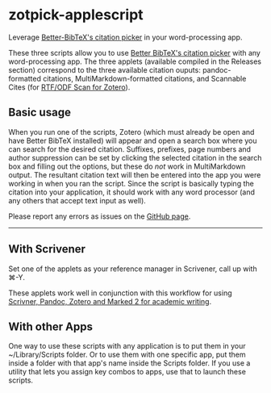 # zotpick-applescript

Leverage [Better-BibTeX's citation picker](https://zotplus.github.io/better-bibtex/cayw.html) in your word-processing app.

These three scripts allow you to use [Better BibTeX's citation picker](https://zotplus.github.io/better-bibtex/cayw.html) 
with any word-processing app. The three applets (available compiled in the Releases section) correspond to the three available citation ouputs: pandoc-formatted citations, MultiMarkdown-formatted citations, and Scannable Cites 
(for [RTF/ODF Scan for Zotero](http://zotero-odf-scan.github.io/zotero-odf-scan/)).

## Basic usage

When you run one of the scripts, Zotero (which must already be open and have Better BibTeX installed) will appear and open a search box where you can search for the desired citation. Suffixes, prefixes, page numbers and author suppression can be set by clicking the selected citation in the search box and filling out the options, but these do *not* work in MultiMarkdown output. The resultant citation text will then be entered into the app you were working in when you ran the script. Since the script is basically typing the citation into your application, it should work with any word processor (and any others that accept text input as well).

Please report any errors as issues on the [GitHub page](https://github.com/davepwsmith/zotpick-applescript).

---

## With Scrivener
Set one of the applets as your reference manager in Scrivener, call up with ⌘-Y.

These applets work well in conjunction with this workflow for using [Scrivner, Pandoc, Zotero and Marked 2 for academic writing](http://davepwsmith.github.io/academic-scrivener-howto/).

## With other Apps

One way to use these scripts with any application is to put them in your ~/Library/Scripts folder. Or to use them with one specific app, put them inside a folder with that app's name inside the Scripts folder. If you use a utility that lets you assign key combos to apps, use that to launch these scripts.